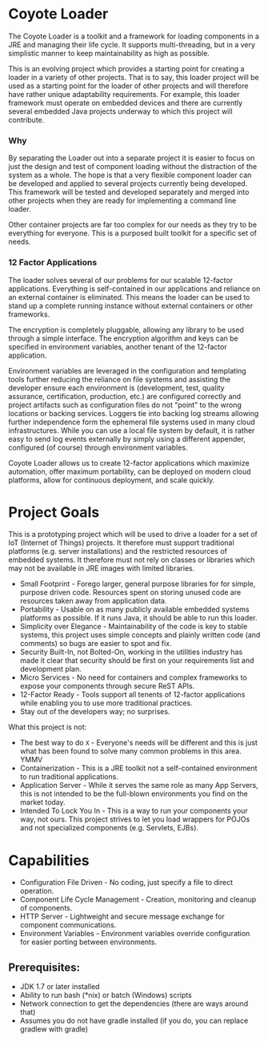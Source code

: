 
# Coyote Loader

The Coyote Loader is a toolkit and a framework for loading components in a JRE and managing their life cycle. It supports multi-threading, but in a very simplistic manner to keep maintainability as high as possible.

This is an evolving project which provides a starting point for creating a loader in a variety of other projects. That is to say, this loader project will be used as a starting point for the loader of other projects and will therefore have rather unique adaptability requirements. For example, this loader framework must operate on embedded devices and there are currently several embedded Java projects underway to which this project will contribute. 

### Why
By separating the Loader out into a separate project it is easier to focus on just the design and test of component loading without the distraction of the system as a whole. The hope is that a very flexible component loader can be developed and applied to several projects currently being developed. This framework will be tested and developed separately and merged into other projects when they are ready for implementing a command line loader. 

Other container projects are far too complex for our needs as they try to be everything for everyone. This is a purposed built toolkit for a specific set of needs.

### 12 Factor Applications
The loader solves several of our problems for our scalable 12-factor applications. Everything is self-contained in our applications and reliance on an external container is eliminated. This means the loader can be used to stand up a complete running instance without external containers or other frameworks.

The encryption is completely pluggable, allowing any library to be used through a simple interface. The encryption algorithm and keys can be specified in environment variables, another tenant of the 12-factor application.

Environment variables are leveraged in the configuration and templating tools further reducing the reliance on file systems and assisting the developer ensure each environment is (development, test, quality assurance, certification, production, etc.) are configured correctly and project artifacts such as configuration files do not "point" to the wrong locations or backing services.
Loggers tie into backing log streams allowing further independence form the ephemeral file systems used in many cloud infrastructures. While you can use a local file system by default, it is rather easy to send log events externally by simply using a different appender, configured (of course) through environment variables.

Coyote Loader allows us to create 12-factor applications which maximize automation, offer maximum portability, can be deployed on modern cloud platforms, allow for continuous deployment, and scale quickly.
 

# Project Goals

This is a prototyping project which will be used to drive a loader for a set of IoT (Internet of Things) projects. It therefore must support traditional platforms (e.g. server installations) and the restricted resources of embedded systems. It therefore must not rely on classes or libraries which may not be available in JRE images with limited libraries. 

  * Small Footprint - Forego larger, general purpose libraries for for simple, purpose driven code. Resources spent on storing unused code are resources taken away from application data.
  * Portability - Usable on as many publicly available embedded systems platforms as possible. If it runs Java, it should be able to run this loader.
  * Simplicity over Elegance - Maintainability of the code is key to stable systems, this project uses simple concepts and plainly written code (and comments) so bugs are easier to spot and fix.
  * Security Built-In, not Bolted-On, working in the utilities industry has made it clear that security should be first on your requirements list and development plan.
  * Micro Services - No need for containers and complex frameworks to expose your components through secure ReST APIs.
  * 12-Factor Ready - Tools support all tenents of 12-factor applications while enabling you to use more traditional practices.
  * Stay out of the developers way; no surprises.

What this project is not:

  * The best way to do `X` - Everyone's needs will be different and this is just what has been found to solve many common problems in this area. YMMV
  * Containerization - This is a JRE toolkit not a self-contained environment to run traditional applications.
  * Application Server - While it serves the same role as many App Servers, this is not intended to be the full-blown environments you find on the market today.
  * Intended To Lock You In - This is a way to run your components your way, not ours. This project strives to let you load wrappers for POJOs and not specialized components (e.g. Servlets, EJBs).

# Capabilities
 * Configuration File Driven - No coding, just specify a file to direct operation.
 * Component Life Cycle Management - Creation, monitoring and cleanup of components.
 * HTTP Server - Lightweight and secure message exchange for component communications.
 * Environment Variables - Environment variables override configuration for easier porting between environments.

## Prerequisites:

  * JDK 1.7 or later installed
  * Ability to run bash (*nix) or batch (Windows) scripts
  * Network connection to get the dependencies (there are ways around that)
  * Assumes you do not have gradle installed (if you do, you can replace gradlew with gradle)
